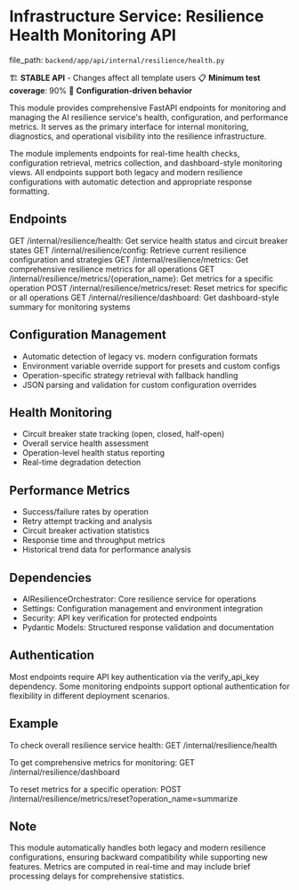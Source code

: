 # Infrastructure Service: Resilience Health Monitoring API

  file_path: `backend/app/api/internal/resilience/health.py`

🏗️ **STABLE API** - Changes affect all template users
📋 **Minimum test coverage**: 90%
🔧 **Configuration-driven behavior**

This module provides comprehensive FastAPI endpoints for monitoring and managing
the AI resilience service's health, configuration, and performance metrics. It
serves as the primary interface for internal monitoring, diagnostics, and
operational visibility into the resilience infrastructure.

The module implements endpoints for real-time health checks, configuration
retrieval, metrics collection, and dashboard-style monitoring views. All
endpoints support both legacy and modern resilience configurations with
automatic detection and appropriate response formatting.

## Endpoints

GET  /internal/resilience/health: Get service health status and circuit breaker states
GET  /internal/resilience/config: Retrieve current resilience configuration and strategies
GET  /internal/resilience/metrics: Get comprehensive resilience metrics for all operations
GET  /internal/resilience/metrics/{operation_name}: Get metrics for a specific operation
POST /internal/resilience/metrics/reset: Reset metrics for specific or all operations
GET  /internal/resilience/dashboard: Get dashboard-style summary for monitoring systems

## Configuration Management

- Automatic detection of legacy vs. modern configuration formats
- Environment variable override support for presets and custom configs
- Operation-specific strategy retrieval with fallback handling
- JSON parsing and validation for custom configuration overrides

## Health Monitoring

- Circuit breaker state tracking (open, closed, half-open)
- Overall service health assessment
- Operation-level health status reporting
- Real-time degradation detection

## Performance Metrics

- Success/failure rates by operation
- Retry attempt tracking and analysis
- Circuit breaker activation statistics
- Response time and throughput metrics
- Historical trend data for performance analysis

## Dependencies

- AIResilienceOrchestrator: Core resilience service for operations
- Settings: Configuration management and environment integration
- Security: API key verification for protected endpoints
- Pydantic Models: Structured response validation and documentation

## Authentication

Most endpoints require API key authentication via the verify_api_key
dependency. Some monitoring endpoints support optional authentication
for flexibility in different deployment scenarios.

## Example

To check overall resilience service health:
GET /internal/resilience/health

To get comprehensive metrics for monitoring:
GET /internal/resilience/dashboard

To reset metrics for a specific operation:
POST /internal/resilience/metrics/reset?operation_name=summarize

## Note

This module automatically handles both legacy and modern resilience
configurations, ensuring backward compatibility while supporting
new features. Metrics are computed in real-time and may include
brief processing delays for comprehensive statistics.
